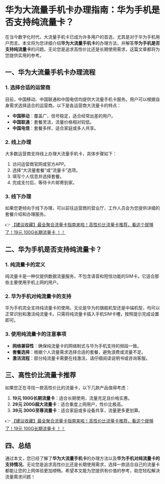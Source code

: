 # 华为大流量手机卡办理指南：华为手机是否支持纯流量卡？

在当今数字化时代，大流量手机卡已成为许多用户的首选，尤其是对于华为手机用户而言。本文将为您详细介绍**华为大流量手机卡**的办理方法，并解答**华为手机是否支持纯流量卡**的问题。无论您是追求高性价比还是长期使用需求，这篇文章都将为您提供实用的参考。

## 一、华为大流量手机卡办理流程

### 1. 选择合适的运营商
目前，中国移动、中国联通和中国电信均提供大流量手机卡服务。用户可以根据自身需求选择适合的运营商。以下是各运营商大流量卡的特点：
- **中国移动**：覆盖广，信号稳定，适合经常出差的用户。
- **中国联通**：套餐灵活，流量价格相对较低。
- **中国电信**：套餐多样，适合家庭或多人共享。

### 2. 线上办理
大多数运营商支持线上办理大流量手机卡，具体步骤如下：
1. 访问运营商官网或官方APP。
2. 选择“大流量套餐”或“流量卡”选项。
3. 填写个人信息并选择套餐。
4. 完成支付后，等待卡片邮寄到家。

### 3. 线下办理
如果您更倾向于线下办理，可以前往运营商的营业厅，工作人员会为您提供详细的套餐介绍和办理服务。

👉 [【建议收藏】最全聚合流量卡指南来啦！高性价比流量卡推荐，看这个就够了！19元 100G长期流量卡 ！！](https://bit.ly/Liuliangka)

## 二、华为手机是否支持纯流量卡？

### 1. 纯流量卡的定义
纯流量卡是一种仅提供数据流量服务，不包含语音和短信功能的SIM卡。它适合那些主要使用手机上网的用户。

### 2. 华为手机对纯流量卡的支持
华为手机完全支持纯流量卡的使用。无论是华为的旗舰机型还是中端机型，均可以正常识别和激活纯流量卡。只需将纯流量卡插入手机SIM卡槽，按照提示完成设置即可。

### 3. 使用纯流量卡的注意事项
- **网络兼容性**：确保纯流量卡的网络制式与华为手机支持的频段一致。
- **套餐选择**：根据个人流量需求选择合适的套餐，避免浪费或流量不足。
- **激活流程**：部分纯流量卡需要在线激活，请仔细阅读说明书或咨询客服。

## 三、高性价比流量卡推荐

如果您正在寻找一款高性价比的流量卡，以下几款产品值得考虑：
1. **19元 100G长期流量卡**：适合长期使用，流量充足且价格实惠。
2. **29元 200G超大流量卡**：适合重度上网用户，性价比极高。
3. **39元 300G至尊流量卡**：适合家庭或多设备共享，流量更多更划算。

👉 [【建议收藏】最全聚合流量卡指南来啦！高性价比流量卡推荐，看这个就够了！19元 100G长期流量卡 ！！](https://bit.ly/Liuliangka)

## 四、总结

通过本文，您已经了解了**华为大流量手机卡**的办理方法以及**华为手机对纯流量卡的支持情况**。无论您是追求高性价比还是长期使用需求，选择一款适合自己的流量卡都能让您的上网体验更加顺畅。希望本文能为您提供有价值的参考，助您轻松解决流量需求问题！